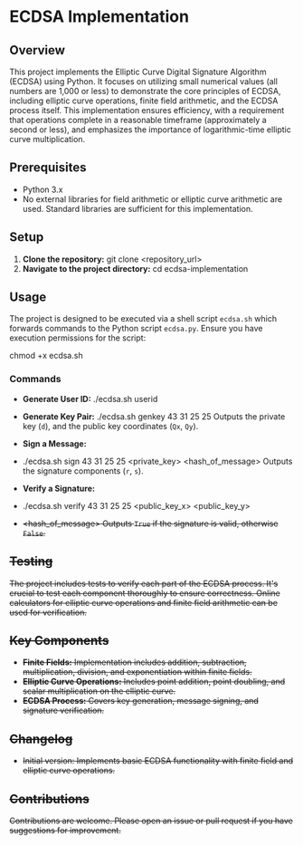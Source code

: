 # ECDSA Implementation

## Overview

This project implements the Elliptic Curve Digital Signature Algorithm (ECDSA) using Python. It focuses on utilizing small numerical values (all numbers are 1,000 or less) to demonstrate the core principles of ECDSA, including elliptic curve operations, finite field arithmetic, and the ECDSA process itself. This implementation ensures efficiency, with a requirement that operations complete in a reasonable timeframe (approximately a second or less), and emphasizes the importance of logarithmic-time elliptic curve multiplication.

## Prerequisites

- Python 3.x
- No external libraries for field arithmetic or elliptic curve arithmetic are used. Standard libraries are sufficient for this implementation.

## Setup

1. **Clone the repository:**
git clone <repository_url>
3. **Navigate to the project directory:**
cd ecdsa-implementation

## Usage

The project is designed to be executed via a shell script `ecdsa.sh` which forwards commands to the Python script `ecdsa.py`. Ensure you have execution permissions for the script:

chmod +x ecdsa.sh

### Commands

- **Generate User ID:**
./ecdsa.sh userid
- **Generate Key Pair:**
./ecdsa.sh genkey 43 31 25 25
Outputs the private key (`d`), and the public key coordinates (`Qx`, `Qy`).

- **Sign a Message:**
- ./ecdsa.sh sign 43 31 25 25 <private_key> <hash_of_message>
Outputs the signature components (`r`, `s`).

- **Verify a Signature:**
- ./ecdsa.sh verify 43 31 25 25 <public_key_x> <public_key_y> <r> <s>
- <hash_of_message>
Outputs `True` if the signature is valid, otherwise `False`.

## Testing

The project includes tests to verify each part of the ECDSA process. It's crucial to test each component thoroughly to ensure correctness. Online calculators for elliptic curve operations and finite field arithmetic can be used for verification.

## Key Components

- **Finite Fields:** Implementation includes addition, subtraction, multiplication, division, and exponentiation within finite fields.
- **Elliptic Curve Operations:** Includes point addition, point doubling, and scalar multiplication on the elliptic curve.
- **ECDSA Process:** Covers key generation, message signing, and signature verification.

## Changelog

- Initial version: Implements basic ECDSA functionality with finite field and elliptic curve operations.

## Contributions

Contributions are welcome. Please open an issue or pull request if you have suggestions for improvement.


